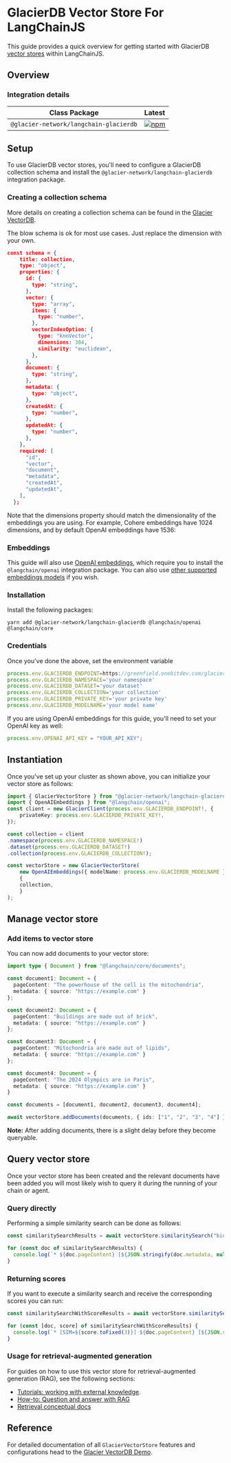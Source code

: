 # GlacierDB Vector Store For LangChainJS

This guide provides a quick overview for getting started with GlacierDB [vector stores](/docs/concepts/#vectorstores) within LangChainJS.

## Overview

### Integration details

| Class Package  | Latest |
| -- | -- |
| `@glacier-network/langchain-glacierdb` | [![npm](https://img.shields.io/npm/v/@glacier-network/langchain-glacierdb)](https://www.npmjs.com/package/@glacier-network/langchain-glacierdb) |


## Setup

To use GlacierDB vector stores, you\'ll need to configure a GlacierDB collection schema and install the `@glacier-network/langchain-glacierdb` integration package.

### Creating a collection schema

More details on creating a collection schema can be found in the [Glacier VectorDB](https://sdk.glacier.io/tutorial/demo_vector#create-vectordb-collection).

The blow schema is ok for most use cases. Just replace the dimension with your own.

``` json
const schema = {
    title: collection,
    type: "object",
    properties: {
      id: {
        type: "string",
      },
      vector: {
        type: "array",
        items: {
          type: "number",
        },
        vectorIndexOption: {
          type: "knnVector",
          dimensions: 384,
          similarity: "euclidean",
        },
      },
      document: {
        type: "string",
      },
      metadata: {
        type: "object",
      },
      createdAt: {
        type: "number",
      },
      updatedAt: {
        type: "number",
      },
    },
    required: [
      "id",
      "vector",
      "document",
      "metadata",
      "createdAt",
      "updatedAt",
    ],
  };
```

Note that the dimensions property should match the dimensionality of the
embeddings you are using. For example, Cohere embeddings have 1024
dimensions, and by default OpenAI embeddings have 1536:


### Embeddings

This guide will also use [OpenAI
embeddings](/docs/integrations/text_embedding/openai), which require you
to install the `@langchain/openai` integration package. You can also use
[other supported embeddings models](/docs/integrations/text_embedding)
if you wish.

### Installation

Install the following packages:

```
yarn add @glacier-network/langchain-glacierdb @langchain/openai @langchain/core
```

### Credentials

Once you\'ve done the above, set the environment variable 

``` typescript
process.env.GLACIERDB_ENDPOINT=https://greenfield.onebitdev.com/glacier-gateway/
process.env.GLACIERDB_NAMESPACE='your namespace'
process.env.GLACIERDB_DATASET='your dataset'
process.env.GLACIERDB_COLLECTION='your collection'
process.env.GLACIERDB_PRIVATE_KEY='your private key'
process.env.GLACIERDB_MODELNAME='your model name'
```

If you are using OpenAI embeddings for this guide, you\'ll need to set
your OpenAI key as well:

``` typescript
process.env.OPENAI_API_KEY = "YOUR_API_KEY";
```

## Instantiation

Once you\'ve set up your cluster as shown above, you can initialize your
vector store as follows:

``` typescript
import { GlacierVectorStore } from "@glacier-network/langchain-glacierdb";
import { OpenAIEmbeddings } from "@langchain/openai";
const client = new GlacierClient(process.env.GLACIERDB_ENDPOINT!, {
    privateKey: process.env.GLACIERDB_PRIVATE_KEY!,
});

const collection = client
.namespace(process.env.GLACIERDB_NAMESPACE!)
.dataset(process.env.GLACIERDB_DATASET!)
.collection(process.env.GLACIERDB_COLLECTION!);

const vectorStore = new GlacierVectorStore(
    new OpenAIEmbeddings({ modelName: process.env.GLACIERDB_MODELNAME }),
    {
    collection,
    }
);
```

## Manage vector store

### Add items to vector store

You can now add documents to your vector store:

``` typescript
import type { Document } from "@langchain/core/documents";

const document1: Document = {
  pageContent: "The powerhouse of the cell is the mitochondria",
  metadata: { source: "https://example.com" }
};

const document2: Document = {
  pageContent: "Buildings are made out of brick",
  metadata: { source: "https://example.com" }
};

const document3: Document = {
  pageContent: "Mitochondria are made out of lipids",
  metadata: { source: "https://example.com" }
};

const document4: Document = {
  pageContent: "The 2024 Olympics are in Paris",
  metadata: { source: "https://example.com" }
}

const documents = [document1, document2, document3, document4];

await vectorStore.addDocuments(documents, { ids: ["1", "2", "3", "4"] });
```

**Note:** After adding documents, there is a slight delay before they
become queryable.

## Query vector store

Once your vector store has been created and the relevant documents have
been added you will most likely wish to query it during the running of
your chain or agent.

### Query directly

Performing a simple similarity search can be done as follows:

``` typescript
const similaritySearchResults = await vectorStore.similaritySearch("biology", 2);

for (const doc of similaritySearchResults) {
  console.log(`* ${doc.pageContent} [${JSON.stringify(doc.metadata, null)}]`);
}
```

### Returning scores

If you want to execute a similarity search and receive the corresponding
scores you can run:

``` typescript
const similaritySearchWithScoreResults = await vectorStore.similaritySearchWithScore("biology", 2, filter)

for (const [doc, score] of similaritySearchWithScoreResults) {
  console.log(`* [SIM=${score.toFixed(3)}] ${doc.pageContent} [${JSON.stringify(doc.metadata)}]`);
}
```

### Usage for retrieval-augmented generation

For guides on how to use this vector store for retrieval-augmented
generation (RAG), see the following sections:

-   [Tutorials: working with external knowledge](/docs/tutorials/#working-with-external-knowledge).
-   [How-to: Question and answer with RAG](/docs/how_to/#qa-with-rag)
-   [Retrieval conceptual docs](/docs/concepts/retrieval)

## Reference

For detailed documentation of all `GlacierVectorStore` features
and configurations head to the [Glacier VectorDB Demo](https://github.com/Glacier-Labs/langchain-glacierdb/blob/main/src/tests/vectorstores.test.ts).
